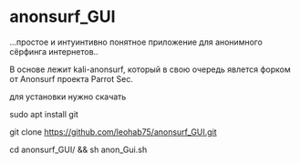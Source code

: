 # anonsurf_GUI


...простое и интуинтивно понятное приложение для анонимного сёрфинга интернетов..

В основе лежит kali-anonsurf, который в свою очередь явлется форком от Anonsurf проекта Parrot Sec.

для установки нужно скачать

sudo apt install git

git clone https://github.com/leohab75/anonsurf_GUI.git

cd anonsurf_GUI/ && sh anon_Gui.sh



